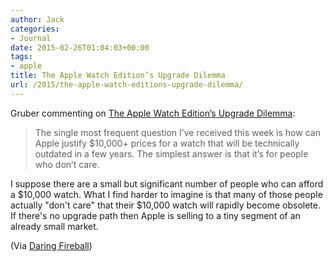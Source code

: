 ```yaml
---
author: Jack
categories:
- Journal
date: 2015-02-26T01:04:03+00:00
tags:
- apple
title: The Apple Watch Edition’s Upgrade Dilemma
url: /2015/the-apple-watch-editions-upgrade-dilemma/
---
```


Gruber commenting on [The Apple Watch Edition’s Upgrade Dilemma][1]:

> The single most frequent question I’ve received this week is how can Apple justify $10,000+ prices for a watch that will be technically outdated in a few years. The simplest answer is that it’s for people who don’t care.

I suppose there are a small but significant number of people who can afford a $10,000 watch. What I find harder to imagine is that many of those people actually "don't care" that their $10,000 watch will rapidly become obsolete. If there's no upgrade path then Apple is selling to a tiny segment of an already small market.

(Via [Daring Fireball][2])

 [1]: http://www.imore.com/apple-watch-editions-upgrade-dilemma
 [2]: http://daringfireball.net/